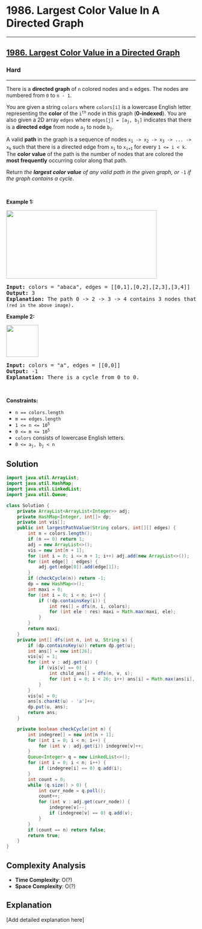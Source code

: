 # 1986. Largest Color Value In A Directed Graph


---

<h2><a href="https://leetcode.com/problems/largest-color-value-in-a-directed-graph">1986. Largest Color Value in a Directed Graph</a></h2><h3>Hard</h3><hr><p>There is a <strong>directed graph</strong> of <code>n</code> colored nodes and <code>m</code> edges. The nodes are numbered from <code>0</code> to <code>n - 1</code>.</p>

<p>You are given a string <code>colors</code> where <code>colors[i]</code> is a lowercase English letter representing the <strong>color</strong> of the <code>i<sup>th</sup></code> node in this graph (<strong>0-indexed</strong>). You are also given a 2D array <code>edges</code> where <code>edges[j] = [a<sub>j</sub>, b<sub>j</sub>]</code> indicates that there is a <strong>directed edge</strong> from node <code>a<sub>j</sub></code> to node <code>b<sub>j</sub></code>.</p>

<p>A valid <strong>path</strong> in the graph is a sequence of nodes <code>x<sub>1</sub> -&gt; x<sub>2</sub> -&gt; x<sub>3</sub> -&gt; ... -&gt; x<sub>k</sub></code> such that there is a directed edge from <code>x<sub>i</sub></code> to <code>x<sub>i+1</sub></code> for every <code>1 &lt;= i &lt; k</code>. The <strong>color value</strong> of the path is the number of nodes that are colored the <strong>most frequently</strong> occurring color along that path.</p>

<p>Return <em>the <strong>largest color value</strong> of any valid path in the given graph, or </em><code>-1</code><em> if the graph contains a cycle</em>.</p>

<p>&nbsp;</p>
<p><strong class="example">Example 1:</strong></p>

<p><img alt="" src="https://assets.leetcode.com/uploads/2021/04/21/leet1.png" style="width: 400px; height: 182px;" /></p>

<pre>
<strong>Input:</strong> colors = &quot;abaca&quot;, edges = [[0,1],[0,2],[2,3],[3,4]]
<strong>Output:</strong> 3
<strong>Explanation:</strong> The path 0 -&gt; 2 -&gt; 3 -&gt; 4 contains 3 nodes that are colored <code>&quot;a&quot; (red in the above image)</code>.
</pre>

<p><strong class="example">Example 2:</strong></p>

<p><img alt="" src="https://assets.leetcode.com/uploads/2021/04/21/leet2.png" style="width: 85px; height: 85px;" /></p>

<pre>
<strong>Input:</strong> colors = &quot;a&quot;, edges = [[0,0]]
<strong>Output:</strong> -1
<strong>Explanation:</strong> There is a cycle from 0 to 0.
</pre>

<p>&nbsp;</p>
<p><strong>Constraints:</strong></p>

<ul>
	<li><code>n == colors.length</code></li>
	<li><code>m == edges.length</code></li>
	<li><code>1 &lt;= n &lt;= 10<sup>5</sup></code></li>
	<li><code>0 &lt;= m &lt;= 10<sup>5</sup></code></li>
	<li><code>colors</code> consists of lowercase English letters.</li>
	<li><code>0 &lt;= a<sub>j</sub>, b<sub>j</sub>&nbsp;&lt; n</code></li>
</ul>

## Solution

```java
import java.util.ArrayList;
import java.util.HashMap;
import java.util.LinkedList;
import java.util.Queue;

class Solution {
    private ArrayList<ArrayList<Integer>> adj;
    private HashMap<Integer, int[]> dp;
    private int vis[];
    public int largestPathValue(String colors, int[][] edges) {
        int n = colors.length();
        if (n == 0) return 1;
        adj = new ArrayList<>();
        vis = new int[n + 1];
        for (int i = 0; i <= n + 1; i++) adj.add(new ArrayList<>());
        for (int edge[] : edges) {
            adj.get(edge[0]).add(edge[1]);
        }
        if (checkCycle(n)) return -1;
        dp = new HashMap<>();
        int maxi = 0;
        for (int i = 0; i < n; i++) {
            if (!dp.containsKey(i)) {
                int res[] = dfs(n, i, colors);
                for (int ele : res) maxi = Math.max(maxi, ele);
            }
        }
        return maxi;
    }
    private int[] dfs(int n, int u, String s) {
        if (dp.containsKey(u)) return dp.get(u);
        int ans[] = new int[26];
        vis[u] = 1;
        for (int v : adj.get(u)) {
            if (vis[v] == 0) {
                int child_ans[] = dfs(n, v, s);
                for (int i = 0; i < 26; i++) ans[i] = Math.max(ans[i], child_ans[i]);
            }
        }
        vis[u] = 0;
        ans[s.charAt(u) - 'a']++;
        dp.put(u, ans);
        return ans;
    }

    private boolean checkCycle(int n) {
        int indegree[] = new int[n + 1];
        for (int i = 0; i < n; i++) {
            for (int v : adj.get(i)) indegree[v]++;
        }
        Queue<Integer> q = new LinkedList<>();
        for (int i = 0; i < n; i++) {
            if (indegree[i] == 0) q.add(i);
        }
        int count = 0;
        while (q.size() > 0) {
            int curr_node = q.poll();
            count++;
            for (int v : adj.get(curr_node)) {
                indegree[v]--;
                if (indegree[v] == 0) q.add(v);
            }
        }
        if (count == n) return false;
        return true;
    }
}
```

## Complexity Analysis

- **Time Complexity**: O(?)
- **Space Complexity**: O(?)

## Explanation

[Add detailed explanation here]

